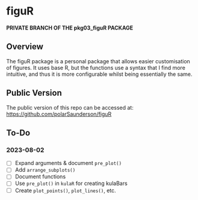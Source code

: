 # figuR

**PRIVATE BRANCH OF THE pkg03_figuR PACKAGE**

## Overview
The figuR package is a personal package that allows easier customisation of figures. 
It uses base R, but the functions use a syntax that I find more intuitive, and thus it is more configurable whilst being essentially the same.

## Public Version
The public version of this repo can be accessed at: 
  https://github.com/polarSaunderson/figuR

## To-Do
### 2023-08-02
- [ ] Expand arguments & document `pre_plot()`
- [ ] Add `arrange_subplots()`
- [ ] Document functions
- [ ] Use `pre_plot()` in `kulaR` for creating kulaBars
- [ ] Create `plot_points()`, `plot_lines()`, etc.
